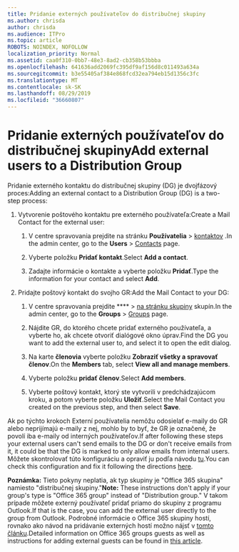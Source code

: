```yaml
---
title: Pridanie externých používateľov do distribučnej skupiny
ms.author: chrisda
author: chrisda
ms.audience: ITPro
ms.topic: article
ROBOTS: NOINDEX, NOFOLLOW
localization_priority: Normal
ms.assetid: caa0f310-0bb7-48e3-8ad2-cb358b53bbba
ms.openlocfilehash: 641636add2069fc395df9af156d8c011493a634a
ms.sourcegitcommit: b3e55405af384e868fcd32ea794eb15d1356c3fc
ms.translationtype: MT
ms.contentlocale: sk-SK
ms.lasthandoff: 08/29/2019
ms.locfileid: "36660807"
---
```

# <a name="add-external-users-to-a-distribution-group"></a><span data-ttu-id="bedd4-102">Pridanie externých používateľov do distribučnej skupiny</span><span class="sxs-lookup"><span data-stu-id="bedd4-102">Add external users to a Distribution Group</span></span>

<span data-ttu-id="bedd4-103">Pridanie externého kontaktu do distribučnej skupiny (DG) je dvojfázový proces:</span><span class="sxs-lookup"><span data-stu-id="bedd4-103">Adding an external contact to a Distribution Group (DG) is a two-step process:</span></span>
  
1. <span data-ttu-id="bedd4-104">Vytvorenie poštového kontaktu pre externého používateľa:</span><span class="sxs-lookup"><span data-stu-id="bedd4-104">Create a Mail Contact for the external user:</span></span>
    
    1. <span data-ttu-id="bedd4-105">V centre spravovania prejdite na stránku **Používatelia** > [kontaktov](https://admin.microsoft.com/adminportal/home#/Contact) .</span><span class="sxs-lookup"><span data-stu-id="bedd4-105">In the admin center, go to the **Users** > [Contacts](https://admin.microsoft.com/adminportal/home#/Contact) page.</span></span> 
    
    2. <span data-ttu-id="bedd4-106">Vyberte položku **Pridať kontakt**.</span><span class="sxs-lookup"><span data-stu-id="bedd4-106">Select **Add a contact**.</span></span>
    
    3. <span data-ttu-id="bedd4-107">Zadajte informácie o kontakte a vyberte položku **Pridať**.</span><span class="sxs-lookup"><span data-stu-id="bedd4-107">Type the information for your contact and select **Add**.</span></span>
    
2. <span data-ttu-id="bedd4-108">Pridajte poštový kontakt do svojho GR:</span><span class="sxs-lookup"><span data-stu-id="bedd4-108">Add the Mail Contact to your DG:</span></span>
    
    1. <span data-ttu-id="bedd4-109">V centre spravovania prejdite \*\*\*\* > [na stránku skupiny](https://admin.microsoft.com/adminportal/home#/groups) skupín.</span><span class="sxs-lookup"><span data-stu-id="bedd4-109">In the admin center, go to the **Groups** > [Groups](https://admin.microsoft.com/adminportal/home#/groups) page.</span></span> 
    
    2. <span data-ttu-id="bedd4-110">Nájdite GR, do ktorého chcete pridať externého používateľa, a vyberte ho, ak chcete otvoriť dialógové okno úprav.</span><span class="sxs-lookup"><span data-stu-id="bedd4-110">Find the DG you want to add the external user to, and select it to open the edit dialog.</span></span>
    
    3. <span data-ttu-id="bedd4-111">Na karte **členovia** vyberte položku **Zobraziť všetky a spravovať členov**.</span><span class="sxs-lookup"><span data-stu-id="bedd4-111">On the **Members** tab, select **View all and manage members**.</span></span> 
    
    4. <span data-ttu-id="bedd4-112">Vyberte položku **pridať členov**.</span><span class="sxs-lookup"><span data-stu-id="bedd4-112">Select **Add members**.</span></span>
    
    5. <span data-ttu-id="bedd4-113">Vyberte poštový kontakt, ktorý ste vytvorili v predchádzajúcom kroku, a potom vyberte položku **Uložiť**.</span><span class="sxs-lookup"><span data-stu-id="bedd4-113">Select the Mail Contact you created on the previous step, and then select **Save**.</span></span>
    
<span data-ttu-id="bedd4-114">Ak po týchto krokoch Externí používatelia nemôžu odosielať e-maily do GR alebo neprijímajú e-maily z nej, mohlo by to byť, že GR je označené, že povolí iba e-maily od interných používateľov.</span><span class="sxs-lookup"><span data-stu-id="bedd4-114">If after following these steps your external users can't send emails to the DG or don't receive emails from it, it could be that the DG is marked to only allow emails from internal users.</span></span> <span data-ttu-id="bedd4-115">Môžete skontrolovať túto konfiguráciu a opraviť ju podľa návodu [tu](https://support.office.com/article/Fix-email-delivery-issues-for-error-code-5-7-133-in-Office-365-991abc19-7756-438f-abcb-39f69b80f284.aspx).</span><span class="sxs-lookup"><span data-stu-id="bedd4-115">You can check this configuration and fix it following the directions [here](https://support.office.com/article/Fix-email-delivery-issues-for-error-code-5-7-133-in-Office-365-991abc19-7756-438f-abcb-39f69b80f284.aspx).</span></span>
  
 <span data-ttu-id="bedd4-116">**Poznámka:** Tieto pokyny neplatia, ak typ skupiny je "Office 365 skupina" namiesto "distribučnej skupiny."</span><span class="sxs-lookup"><span data-stu-id="bedd4-116">**Note:** These instructions don't apply if your group's type is "Office 365 group" instead of "Distribution group."</span></span> <span data-ttu-id="bedd4-117">V takom prípade môžete externý používateľ pridať priamo do skupiny z programu Outlook.</span><span class="sxs-lookup"><span data-stu-id="bedd4-117">If that is the case, you can add the external user directly to the group from Outlook.</span></span> <span data-ttu-id="bedd4-118">Podrobné informácie o Office 365 skupiny hostí, rovnako ako návod na pridávanie externých hostí možno nájsť v [tomto článku](https://support.office.com/article/Guest-access-in-Office-365-Groups-bfc7a840-868f-4fd6-a390-f347bf51aff6.aspx).</span><span class="sxs-lookup"><span data-stu-id="bedd4-118">Detailed information on Office 365 groups guests as well as instructions for adding external guests can be found in [this article](https://support.office.com/article/Guest-access-in-Office-365-Groups-bfc7a840-868f-4fd6-a390-f347bf51aff6.aspx).</span></span>
  